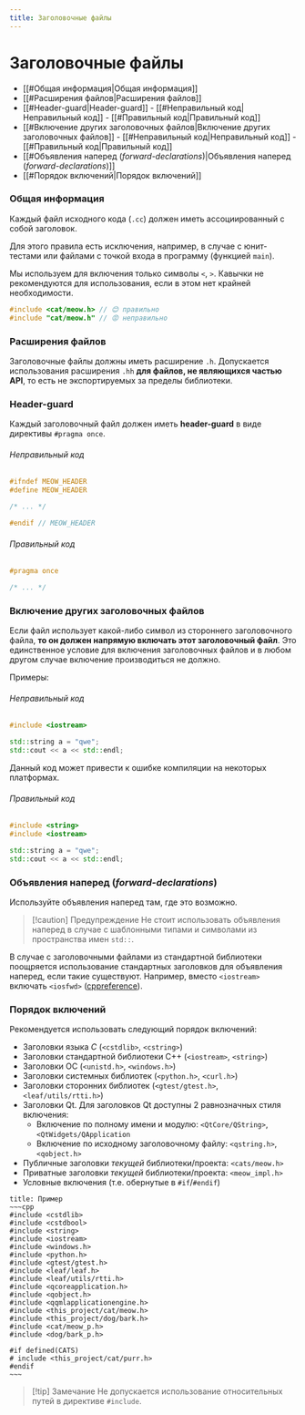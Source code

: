 ```yaml
---
title: Заголовочные файлы
---
```

# Заголовочные файлы
- [[#Общая информация|Общая информация]]
- [[#Расширения файлов|Расширения файлов]]
- [[#Header-guard|Header-guard]]
			- [[#Неправильный код|Неправильный код]]
			- [[#Правильный код|Правильный код]]
- [[#Включение других заголовочных файлов|Включение других заголовочных файлов]]
			- [[#Неправильный код|Неправильный код]]
			- [[#Правильный код|Правильный код]]
- [[#Объявления наперед (*forward-declarations*)|Объявления наперед (*forward-declarations*)]]
- [[#Порядок включений|Порядок включений]]

### Общая информация
Каждый файл исходного кода (`.cc`) должен иметь ассоциированный с собой заголовок.

Для этого правила есть исключения, например, в случае с юнит-тестами или файлами с точкой входа в программу (функцией `main`).

Мы используем для включения только символы `<`, `>`. Кавычки не рекомендуются для использования, если в этом нет крайней необходимости.

```cpp
#include <cat/meow.h> // 😊 правильно
#include "cat/meow.h" // 😡 неправильно
```
### Расширения файлов
Заголовочные файлы должны иметь расширение `.h`. Допускается использования расширения `.hh` **для файлов, не являющихся частью API**, то есть не экспортируемых за пределы библиотеки.

### Header-guard
Каждый заголовочный файл должен иметь **header-guard** в виде директивы `#pragma once`.
###### Неправильный код
```cpp
#ifndef MEOW_HEADER
#define MEOW_HEADER

/* ... */

#endif // MEOW_HEADER
```

###### Правильный код
```cpp
#pragma once

/* ... */
```

### Включение других заголовочных файлов
Если файл использует какой-либо символ из стороннего заголовочного файла, **то он должен напрямую включать этот заголовочный файл**. Это единственное условие для включения заголовочных файлов и в любом другом случае включение производиться не должно.

Примеры:
###### Неправильный код
```cpp
#include <iostream>

std::string a = "qwe";
std::cout << a << std::endl;
```
Данный код может привести к ошибке компиляции на некоторых платформах.

###### Правильный код
```cpp
#include <string>
#include <iostream>

std::string a = "qwe";
std::cout << a << std::endl;
```

### Объявления наперед (*forward-declarations*)
Используйте объявления наперед там, где это возможно.

> [!caution] Предупреждение
> Не стоит использовать объявления наперед в случае с шаблонными типами и символами из пространства имен `std::`. 

В случае с заголовочными файлами из стандартной библиотеки поощряется использование стандартных заголовков для объявления наперед, если такие существуют. Например, вместо `<iostream>` включать `<iosfwd>` ([cppreference](https://en.cppreference.com/w/cpp/header/iosfwd)).

### Порядок включений
Рекомендуется использовать следующий порядок включений:
- Заголовки языка *C* (`<cstdlib>`, `<cstring>`)
- Заголовки стандартной библиотеки C++ (`<iostream>`, `<string>`)
- Заголовки ОС (`<unistd.h>`, `<windows.h>`)
- Заголовки системных библиотек (`<python.h>`, `<curl.h>`)
- Заголовки сторонних библиотек (`<gtest/gtest.h>`, `<leaf/utils/rtti.h>`)
- Заголовки Qt. Для заголовков Qt доступны 2 равнозначных стиля включения:
	- Включение по полному имени и модулю: `<QtCore/QString>`, `<QtWidgets/QApplication`
	- Включение по исходному заголовочному файлу: `<qstring.h>`, `<qobject.h>`
- Публичные заголовки *текущей* библиотеки/проекта: `<cats/meow.h>`
- Приватные заголовки *текущей* библиотеки/проекта: `<meow_impl.h>`
- Условные включения (т.е. обернутые в `#if`/`#endif`)

```ad-example
title: Пример
~~~cpp
#include <cstdlib>
#include <cstdbool>
#include <string>
#include <iostream>
#include <windows.h>
#include <python.h>
#include <gtest/gtest.h>
#include <leaf/leaf.h>
#include <leaf/utils/rtti.h>
#include <qcoreapplication.h>
#include <qobject.h>
#include <qqmlapplicationengine.h>
#include <this_project/cat/meow.h>
#include <this_project/dog/bark.h>
#include <cat/meow_p.h>
#include <dog/bark_p.h>

#if defined(CATS)
# include <this_project/cat/purr.h>
#endif
~~~
```


> [!tip] Замечание
> Не  допускается использование относительных путей в директиве `#include`.
